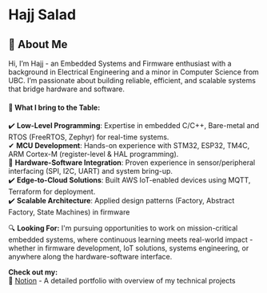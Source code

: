 # Hajj Salad

## 👋 About Me
Hi, I’m Hajj - an Embedded Systems and Firmware enthusiast with a background in Electrical Engineering and a minor in Computer Science from UBC. I’m passionate about building reliable, efficient, and scalable systems that bridge hardware and software.

#### 🚀 What I bring to the Table:
✔️ **Low-Level Programming**: Expertise in embedded C/C++, Bare-metal and RTOS (FreeRTOS, Zephyr) for real-time systems.   
✔ **MCU Development**: Hands-on experience with STM32, ESP32, TM4C, ARM Cortex-M (register-level & HAL programming).     
🔹 **Hardware-Software Integration**: Proven experience in sensor/peripheral interfacing (SPI, I2C, UART) and system bring-up.   
✔️ **Edge-to-Cloud Solutions**: Built AWS IoT-enabled devices using MQTT, Terraform for deployment.  
✔️ **Scalable Architecture**: Applied design patterns (Factory, Abstract Factory, State Machines) in firmware  

🔍 **Looking For:**
I'm pursuing opportunities to work on mission-critical embedded systems, where continuous learning meets real-world impact - whether in firmware development, IoT solutions, systems engineering, or anywhere along the hardware-software interface.

**Check out my:**     
📂 [Notion](https://hajjsalad.notion.site/Hajj-Salad-15aa741b5aab80c68829ef9cf64f2b43) - A detailed portfolio with overview of my technical projects  
<!---
HajjSalad/HajjSalad is a ✨ special ✨ repository because its `README.md` (this file) appears on your GitHub profile.
You can click the Preview link to take a look at your changes.
--->
